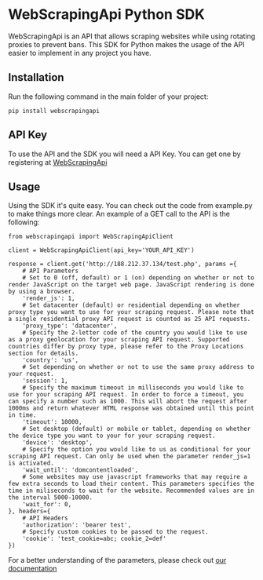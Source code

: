 # WebScrapingApi Python SDK

WebScrapingApi is an API that allows scraping websites while using rotating proxies to prevent bans. This SDK for Python makes the usage of the API easier to implement in any project you have.

## Installation

Run the following command in the main folder of your project:

```
pip install webscrapingapi
```

## API Key

To use the API and the SDK you will need a API Key. You can get one by registering at [WebScrapingApi](https://app.webscrapingapi.com/register)

## Usage

Using the SDK it's quite easy. You can check out the code from example.py to make things more clear.
An example of a GET call to the API is the following:

```
from webscrapingapi import WebScrapingApiClient

client = WebScrapingApiClient(api_key='YOUR_API_KEY')

response = client.get('http://188.212.37.134/test.php', params ={
    # API Parameters
    # Set to 0 (off, default) or 1 (on) depending on whether or not to render JavaScript on the target web page. JavaScript rendering is done by using a browser.
    'render_js': 1,
    # Set datacenter (default) or residential depending on whether proxy type you want to use for your scraping request. Please note that a single residential proxy API request is counted as 25 API requests.
    'proxy_type': 'datacenter',
    # Specify the 2-letter code of the country you would like to use as a proxy geolocation for your scraping API request. Supported countries differ by proxy type, please refer to the Proxy Locations section for details.
    'country': 'us',
    # Set depending on whether or not to use the same proxy address to your request.
    'session': 1,
    # Specify the maximum timeout in milliseconds you would like to use for your scraping API request. In order to force a timeout, you can specify a number such as 1000. This will abort the request after 1000ms and return whatever HTML response was obtained until this point in time.
    'timeout': 10000,
    # Set desktop (default) or mobile or tablet, depending on whether the device type you want to your for your scraping request.
    'device': 'desktop',
    # Specify the option you would like to us as conditional for your scraping API request. Can only be used when the parameter render_js=1 is activated.
    'wait_until': 'domcontentloaded',
    # Some websites may use javascript frameworks that may require a few extra seconds to load their content. This parameters specifies the time in miliseconds to wait for the website. Recommended values are in the interval 5000-10000.
    'wait_for': 0,
}, headers={
    # API Headers
    'authorization': 'bearer test',
    # Specify custom cookies to be passed to the request.
    'cookie': 'test_cookie=abc; cookie_2=def'
})
```

For a better understanding of the parameters, please check out [our documentation](https://docs.webscrapingapi.com/#request-parameters)



